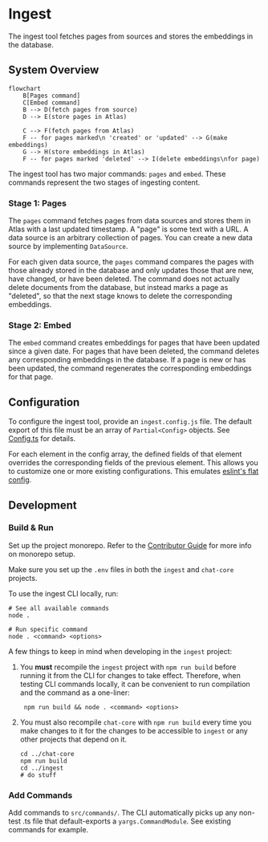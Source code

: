 # Ingest

The ingest tool fetches pages from sources and stores the embeddings in the
database.

## System Overview

```mermaid
flowchart
    B[Pages command]
    C[Embed command]
    B --> D(fetch pages from source)
    D --> E(store pages in Atlas)

    C --> F(fetch pages from Atlas)
    F -- for pages marked\n 'created' or 'updated' --> G(make embeddings)
    G --> H(store embeddings in Atlas)
    F -- for pages marked 'deleted' --> I(delete embeddings\nfor page)
```

The ingest tool has two major commands: `pages` and `embed`. These commands
represent the two stages of ingesting content.

### Stage 1: Pages

The `pages` command fetches pages from data sources and stores them in Atlas
with a last updated timestamp. A "page" is some text with a URL. A data source
is an arbitrary collection of pages. You can create a new data source by
implementing `DataSource`.

For each given data source, the `pages` command compares the pages with those
already stored in the database and only updates those that are new, have
changed, or have been deleted. The command does not actually delete documents
from the database, but instead marks a page as "deleted", so that the next stage
knows to delete the corresponding embeddings.

### Stage 2: Embed

The `embed` command creates embeddings for pages that have been updated since a
given date. For pages that have been deleted, the command deletes any
corresponding embeddings in the database. If a page is new or has been updated,
the command regenerates the corresponding embeddings for that page.

## Configuration

To configure the ingest tool, provide an `ingest.config.js` file. The default
export of this file must be an array of `Partial<Config>` objects. See
[Config.ts](./src/Config.ts) for details.

For each element in the config array, the defined fields of that element
overrides the corresponding fields of the previous element. This allows you to
customize one or more existing configurations. This emulates [eslint's flat
config](https://eslint.org/blog/2022/08/new-config-system-part-2/).

## Development

### Build & Run

Set up the project monorepo. Refer to the [Contributor Guide](../CONTRIBUTING.md)
for more info on monorepo setup.

Make sure you set up the `.env` files in both the `ingest` and `chat-core` projects.

To use the ingest CLI locally, run:

```shell
# See all available commands
node .

# Run specific command
node . <command> <options>
```

A few things to keep in mind when developing in the `ingest` project:

1. You **must** recompile the `ingest` project with `npm run build` before running it
   from the CLI for changes to take effect. Therefore, when testing CLI commands locally,
   it can be convenient to run compilation and the command as a one-liner:

   ```shell
    npm run build && node . <command> <options>
   ```

2. You must also recompile `chat-core` with `npm run build` every time you make
   changes to it for the changes to be accessible to `ingest` or any other projects that
   depend on it.

   ```shell
   cd ../chat-core
   npm run build
   cd ../ingest
   # do stuff
   ```

### Add Commands

Add commands to `src/commands/`. The CLI automatically picks up any non-test .ts
file that default-exports a `yargs.CommandModule`. See existing commands for
example.

